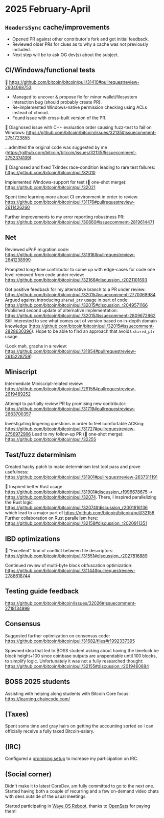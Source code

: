 # 2025 February-April

## `HeadersSync` cache/improvements

* Opened PR against other contributor's fork and got initial feedback.
* Reviewed older PRs for clues as to why a cache was not previously included.
* Next step will be to ask OG dev(s) about the subject.

## CI/Windows/functional tests

🌟 <https://github.com/bitcoin/bitcoin/pull/31410#pullrequestreview-2604068753>

* Managed to uncover & propose fix for minor wallet/filesystem interaction bug (should probably create PR).
* Re-implemented Windows-native permission checking using ACLs instead of chmod.
* Found issue with cross-built version of the PR.

🌟 Diagnosed issue with C++ evaluation order causing fuzz-test to fail on Windows: <https://github.com/bitcoin/bitcoin/issues/32135#issuecomment-2751723855>

...admitted the original code was suggested by me (<https://github.com/bitcoin/bitcoin/issues/32135#issuecomment-2752374109>).

🌟 Diagnosed and fixed TxIndex race-condition leading to rare test failures:
<https://github.com/bitcoin/bitcoin/pull/32010>

Implemented Windows-support for test (🔫 one-shot merge):
<https://github.com/bitcoin/bitcoin/pull/32021>

Spent time learning more about CI environment in order to review:
<https://github.com/bitcoin/bitcoin/pull/31176#pullrequestreview-2611426260>

Further improvements to my error reporting robustness PR:
<https://github.com/bitcoin/bitcoin/pull/30660#issuecomment-2819614471>

## Net

Reviewed uPnP migration code:
<https://github.com/bitcoin/bitcoin/pull/31916#pullrequestreview-2641238999>

Prompted long-time contributor to come up with edge-cases for code one level removed from code under review:
<https://github.com/bitcoin/bitcoin/pull/32166#discussion_r2021101693>

Got positive feedback for my alternative branch to a PR under review:
<https://github.com/bitcoin/bitcoin/pull/32015#issuecomment-2770068984>
Argued against introducing `shared_ptr` usage in part of code:
<https://github.com/bitcoin/bitcoin/pull/32015#discussion_r2049571166>
Published second update of alternative implementation:
<https://github.com/bitcoin/bitcoin/pull/32015#issuecomment-2809672862>
Still interested to see what comes out of version based on in-depth domain knowledge (<https://github.com/bitcoin/bitcoin/pull/32015#issuecomment-2828630396>). Hope to be able to find an approach that avoids `shared_ptr` usage.

(Look mah, graphs in a review: <https://github.com/bitcoin/bitcoin/pull/31854#pullrequestreview-2615228759>)

## Miniscript

Intermediate Miniscript-related review:
<https://github.com/bitcoin/bitcoin/pull/29156#pullrequestreview-2619489252>

Attempt to partially review PR by promising new contributor:
<https://github.com/bitcoin/bitcoin/pull/31719#pullrequestreview-2663700357>

Investigating lingering questions in order to feel comfortable ACKing:
<https://github.com/bitcoin/bitcoin/pull/31727#pullrequestreview-2756972966>
Lead to my follow-up PR (🔫 one-shot merge): <https://github.com/bitcoin/bitcoin/pull/32255>

## Test/fuzz determinism

Created hacky patch to make determinism test tool pass and prove usefulness:
<https://github.com/bitcoin/bitcoin/pull/31901#pullrequestreview-2637311191>

🌟 Inspired better Rust usage <https://github.com/bitcoin/bitcoin/pull/31901#discussion_r1996678675> -> <https://github.com/bitcoin/bitcoin/pull/32074>.
There, I inspired parallelizing the Rust logic <https://github.com/bitcoin/bitcoin/pull/32074#discussion_r2001916136> which lead to a major part of <https://github.com/bitcoin/bitcoin/pull/32158>. Further collaboration on Rust parallelism here:
<https://github.com/bitcoin/bitcoin/pull/32158#discussion_r2020911351>

## IBD optimizations

🌟 "Excellent" find of conflict between file descriptors:
<https://github.com/bitcoin/bitcoin/pull/31551#discussion_r2027816889>

Continued review of multi-byte block obfuscation optimization:
<https://github.com/bitcoin/bitcoin/pull/31144#pullrequestreview-2788618744>

## Testing guide feedback

<https://github.com/bitcoin/bitcoin/issues/32026#issuecomment-2718134999>

## Consensus

Suggested further optimization on consensus code:
<https://github.com/bitcoin/bitcoin/pull/31682/files#r1992337395>

Spawned idea that led to ₿OSS student asking about having the timelock be block height+100 since coinbase outputs are unspendable until 100 blocks, to simplify logic. Unfortunately it was not a fully researched thought:
<https://github.com/bitcoin/bitcoin/pull/32155#discussion_r2019460884>

## ₿OSS 2025 students

Assisting with helping along students with Bitcoin Core focus:
<https://learning.chaincode.com/>

## (Taxes)

Spent some time and gray hairs on getting the accounting sorted so I can officially receive a fully taxed Bitcoin-salary.

## (IRC)

Configured a [promising setup](../IRC_config/) to increase my participation on IRC.

## (Social corner)

Didn't make it to latest CoreDev, am fully committed to go to the next one. Started having both a couple of recurring and a few on-demand video chats with devs outside of the usual meetings.

Started participating in [Waye OS Reboot](https://www.waye.dev/initiatives/os-reboot#bitcoin), thanks to [OpenSats](https://opensats.org/) for paying them!
